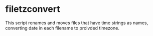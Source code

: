 # filetzconvert
This script renames and moves files that have time strings as names, converting date in each filename to proivded timezone.
